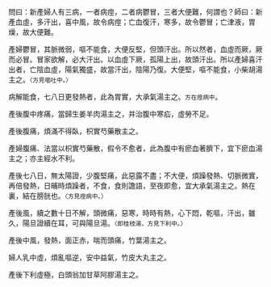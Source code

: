 問曰：新產婦人有三病，一者病痙，二者病鬱冒，三者大便難，何謂也？師曰：新產血虛，多汗出，喜中風，故令病痙；亡血復汗，寒多，故令鬱冒；亡津液，胃燥，故大便難。

產婦鬱冒，其脈微弱，嘔不能食，大便反堅，但頭汗出。所以然者，血虛而厥，厥而必冒。冒家欲解，必大汗出。以血虛下厥，孤陽上出，故頭汗出。所以產婦喜汗出者，亡陰血虛，陽氣獨盛，故當汗出，陰陽乃復。大便堅，嘔不能食，小柴胡湯主之。`〈方見嘔吐中。〉`

病解能食，七八日更發熱者，此為胃實，大承氣湯主之。`方在痙病中`。

產後腹中疼痛，當歸生姜羊肉湯主之，并治腹中寒疝，虛勞不足。

產後腹痛，煩滿不得臥，枳實芍藥散主之。

產婦腹痛、法當以枳實芍藥散，假令不愈者，此為腹中有瘀血著臍下，宜下瘀血湯主之；亦主經水不利。

產後七八日，無太陽證，少腹堅痛，此惡露不盡；不大便，煩躁發熱、切脈微實，再倍發熱，日晡時煩躁者，不食，食則譫語，至夜即愈，宜大承氣湯主之。熱在裏，結在膀胱也。`〈方見痙病中。〉`

產後風，續之數十日不解，頭微痛，惡寒，時時有熱，心下悶，乾嘔，汗出，雖久，陽旦證續在耳，可與陽旦湯。`〈即桂枝湯，方見下利中。〉`

產後中風，發熱，面正赤，喘而頭痛，竹葉湯主之。

婦人乳中虛，煩亂嘔逆，安中益氣，竹皮大丸主之。

產後下利虛極，白頭翁加甘草阿膠湯主之。